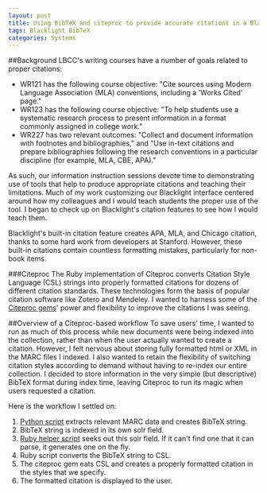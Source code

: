 ```yaml
---
layout: post
title: Using BibTeX and citeproc to provide accurate citations in a Blacklight-based discovery layer
tags: Blacklight BibTeX
categories: Systems
---
```

##Background
LBCC's writing courses have a number of goals related to proper citations:

- WR121 has the following course objective: "Cite sources using Modern Language Association (MLA) conventions, including a 'Works Cited' page."
- WR123 has the following course objective: "To help students use a systematic research process to present information in a format commonly assigned in college work."
- WR227 has two relevant outcomes: "Collect and document information with footnotes and bibliographies," and "Use in-text citations and prepare bibliographies following the research conventions in a particular discipline (for example, MLA, CBE, APA)."

As such, our information instruction sessions devote time to demonstrating use of tools that help to produce appropriate citations and teaching their limitations.  Much of my work customizing our Blacklight interface centered around how my colleagues and I would teach students the proper use of the tool.  I began to check up on Blacklight's citation features to see how I would teach them.

Blacklight's built-in citation feature creates APA, MLA, and Chicago citation, thanks to some hard work from developers at Stanford.  However, these built-in citations contain countless formatting mistakes, particularly for non-book items.

###Citeproc
The Ruby implementation of Citeproc converts Citation Style Language (CSL) strings into properly formatted citations for dozens of different citation standards.  These technologies form the basis of popular citation software like Zotero and Mendeley.  I wanted to harness some of the [Citeproc gems](https://github.com/inukshuk/citeproc)' power and flexibility to improve the citations I was seeing. 

##Overview of a Citeproc-based workflow
To save users' time, I wanted to run as much of this process while new documents were being indexed into the collection, rather than when the user actually wanted to create a citation.
However, I felt nervous about storing fully formatted html or XML in the MARC files I indexed.  I also wanted to retain the flexibility of switching citation styles according to demand without having to re-index our entire collection.  I decided to store information in the very simple (but descriptive) BibTeX format during index time, leaving Citeproc to run its magic when users requested a citation.

Here is the workflow I settled on:

1. [Python script](https://github.com/sandbergja/blacklight_ingest_scripts/blob/master/bibtex_functions.py) extracts relevant MARC data and creates BibTeX string.
2. BibTeX string is indexed in its own solr field.
3. [Ruby helper script](https://github.com/sandbergja/discovery_layer/blob/master/app/helpers/citation_helper.rb) seeks out this solr field.  If it can't find one that it can parse, it generates one on the fly.
4. Ruby script converts the BibTeX string to CSL.
5. The citeproc gem eats CSL and creates a properly formatted citation in the styles that we specify.
6. The formatted citation is displayed to the user.

